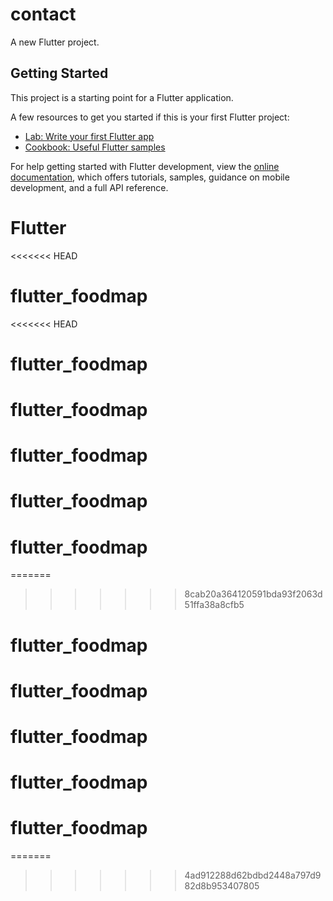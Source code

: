 # contact

A new Flutter project.

## Getting Started

This project is a starting point for a Flutter application.

A few resources to get you started if this is your first Flutter project:

- [Lab: Write your first Flutter app](https://docs.flutter.dev/get-started/codelab)
- [Cookbook: Useful Flutter samples](https://docs.flutter.dev/cookbook)

For help getting started with Flutter development, view the
[online documentation](https://docs.flutter.dev/), which offers tutorials,
samples, guidance on mobile development, and a full API reference.
# Flutter
<<<<<<< HEAD
# flutter_foodmap
<<<<<<< HEAD
# flutter_foodmap
# flutter_foodmap
# flutter_foodmap
# flutter_foodmap
# flutter_foodmap
=======
>>>>>>> 8cab20a364120591bda93f2063d51ffa38a8cfb5
# flutter_foodmap
# flutter_foodmap
# flutter_foodmap
# flutter_foodmap
# flutter_foodmap
=======
>>>>>>> 4ad912288d62bdbd2448a797d982d8b953407805
